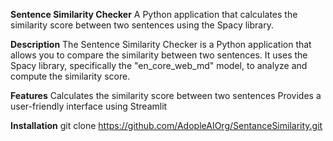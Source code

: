 **Sentence Similarity Checker**
A Python application that calculates the similarity score between two sentences using the Spacy library.

**Description**
The Sentence Similarity Checker is a Python application that allows you to compare the similarity between two sentences. It uses the Spacy library, specifically the "en_core_web_md" model, to analyze and compute the similarity score.

**Features**
Calculates the similarity score between two sentences
Provides a user-friendly interface using Streamlit

**Installation**
git clone https://github.com/AdopleAIOrg/SentanceSimilarity.git
